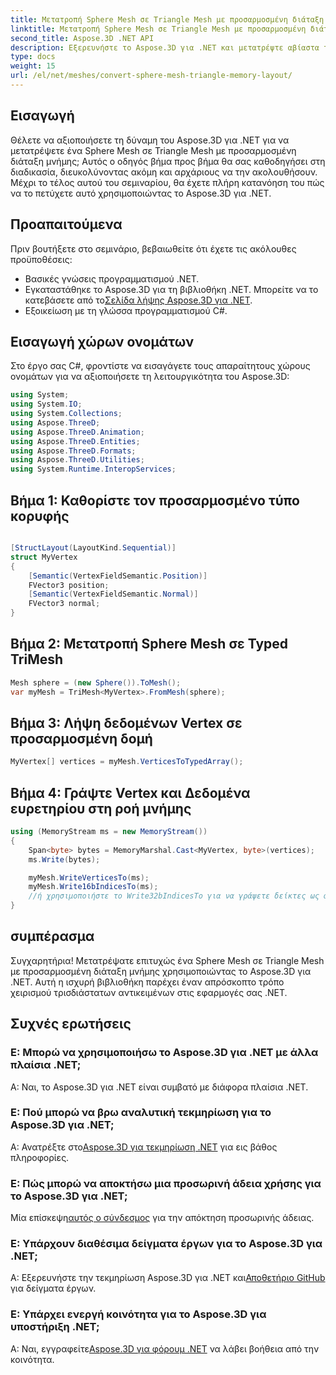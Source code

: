 ```yaml
---
title: Μετατροπή Sphere Mesh σε Triangle Mesh με προσαρμοσμένη διάταξη μνήμης
linktitle: Μετατροπή Sphere Mesh σε Triangle Mesh με προσαρμοσμένη διάταξη μνήμης
second_title: Aspose.3D .NET API
description: Εξερευνήστε το Aspose.3D για .NET και μετατρέψτε αβίαστα το Sphere Mesh σε Triangle Mesh με προσαρμοσμένη διάταξη μνήμης. Ακολουθήστε τον βήμα προς βήμα οδηγό μας για απρόσκοπτη ενσωμάτωση.
type: docs
weight: 15
url: /el/net/meshes/convert-sphere-mesh-triangle-memory-layout/
---
```

## Εισαγωγή
Θέλετε να αξιοποιήσετε τη δύναμη του Aspose.3D για .NET για να μετατρέψετε ένα Sphere Mesh σε Triangle Mesh με προσαρμοσμένη διάταξη μνήμης; Αυτός ο οδηγός βήμα προς βήμα θα σας καθοδηγήσει στη διαδικασία, διευκολύνοντας ακόμη και αρχάριους να την ακολουθήσουν. Μέχρι το τέλος αυτού του σεμιναρίου, θα έχετε πλήρη κατανόηση του πώς να το πετύχετε αυτό χρησιμοποιώντας το Aspose.3D για .NET.
## Προαπαιτούμενα
Πριν βουτήξετε στο σεμινάριο, βεβαιωθείτε ότι έχετε τις ακόλουθες προϋποθέσεις:
- Βασικές γνώσεις προγραμματισμού .NET.
-  Εγκαταστάθηκε το Aspose.3D για τη βιβλιοθήκη .NET. Μπορείτε να το κατεβάσετε από το[Σελίδα λήψης Aspose.3D για .NET](https://releases.aspose.com/3d/net/).
- Εξοικείωση με τη γλώσσα προγραμματισμού C#.
## Εισαγωγή χώρων ονομάτων
Στο έργο σας C#, φροντίστε να εισαγάγετε τους απαραίτητους χώρους ονομάτων για να αξιοποιήσετε τη λειτουργικότητα του Aspose.3D:
```csharp
using System;
using System.IO;
using System.Collections;
using Aspose.ThreeD;
using Aspose.ThreeD.Animation;
using Aspose.ThreeD.Entities;
using Aspose.ThreeD.Formats;
using Aspose.ThreeD.Utilities;
using System.Runtime.InteropServices;
```
## Βήμα 1: Καθορίστε τον προσαρμοσμένο τύπο κορυφής
```csharp

[StructLayout(LayoutKind.Sequential)]
struct MyVertex
{
    [Semantic(VertexFieldSemantic.Position)]
    FVector3 position;
    [Semantic(VertexFieldSemantic.Normal)]
    FVector3 normal;
}
```

## Βήμα 2: Μετατροπή Sphere Mesh σε Typed TriMesh
```csharp
Mesh sphere = (new Sphere()).ToMesh();
var myMesh = TriMesh<MyVertex>.FromMesh(sphere);
```
## Βήμα 3: Λήψη δεδομένων Vertex σε προσαρμοσμένη δομή
```csharp
MyVertex[] vertices = myMesh.VerticesToTypedArray();
```
## Βήμα 4: Γράψτε Vertex και Δεδομένα ευρετηρίου στη ροή μνήμης
```csharp
using (MemoryStream ms = new MemoryStream())
{
    Span<byte> bytes = MemoryMarshal.Cast<MyVertex, byte>(vertices);
    ms.Write(bytes);

    myMesh.WriteVerticesTo(ms);
    myMesh.Write16bIndicesTo(ms);
    //ή χρησιμοποιήστε το Write32bIndicesTo για να γράψετε δείκτες ως ακέραιους αριθμούς 32 bit.
}
```
## συμπέρασμα
Συγχαρητήρια! Μετατρέψατε επιτυχώς ένα Sphere Mesh σε Triangle Mesh με προσαρμοσμένη διάταξη μνήμης χρησιμοποιώντας το Aspose.3D για .NET. Αυτή η ισχυρή βιβλιοθήκη παρέχει έναν απρόσκοπτο τρόπο χειρισμού τρισδιάστατων αντικειμένων στις εφαρμογές σας .NET.
## Συχνές ερωτήσεις
### Ε: Μπορώ να χρησιμοποιήσω το Aspose.3D για .NET με άλλα πλαίσια .NET;
Α: Ναι, το Aspose.3D για .NET είναι συμβατό με διάφορα πλαίσια .NET.
### Ε: Πού μπορώ να βρω αναλυτική τεκμηρίωση για το Aspose.3D για .NET;
 Α: Ανατρέξτε στο[Aspose.3D για τεκμηρίωση .NET](https://reference.aspose.com/3d/net/) για εις βάθος πληροφορίες.
### Ε: Πώς μπορώ να αποκτήσω μια προσωρινή άδεια χρήσης για το Aspose.3D για .NET;
 Μία επίσκεψη[αυτός ο σύνδεσμος](https://purchase.aspose.com/temporary-license/) για την απόκτηση προσωρινής άδειας.
### Ε: Υπάρχουν διαθέσιμα δείγματα έργων για το Aspose.3D για .NET;
 Α: Εξερευνήστε την τεκμηρίωση Aspose.3D για .NET και[Αποθετήριο GitHub](https://github.com/aspose-3d/Aspose.3D-for-.NET) για δείγματα έργων.
### Ε: Υπάρχει ενεργή κοινότητα για το Aspose.3D για υποστήριξη .NET;
 Α: Ναι, εγγραφείτε[Aspose.3D για φόρουμ .NET](https://forum.aspose.com/c/3d/18) να λάβει βοήθεια από την κοινότητα.